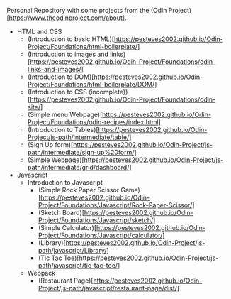 Personal Repository with some projects from the (Odin Project)[https://www.theodinproject.com/about].

- HTML and CSS
  - (Introduction to basic HTML)[https://pesteves2002.github.io/Odin-Project/Foundations/html-boilerplate/]
  - (Introduction to images and links)[https://pesteves2002.github.io/Odin-Project/Foundations/odin-links-and-images/]
  - (Introduction to DOM)[https://pesteves2002.github.io/Odin-Project/Foundations/html-boilerplate/DOM/]
  - (Introduction to CSS (incomplete))[https://pesteves2002.github.io/Odin-Project/Foundations/odin-site/]
  - (Simple menu Webpage)[https://pesteves2002.github.io/Odin-Project/Foundations/odin-recipes/index.html]
  - (Introduction to Tables)[https://pesteves2002.github.io/Odin-Project/js-path/intermediate/table/]
  - (Sign Up form)[https://pesteves2002.github.io/Odin-Project/js-path/intermediate/sign-up%20form/]
  - (Simple Webpage)[https://pesteves2002.github.io/Odin-Project/js-path/intermediate/grid/dashboard/]
- Javascript
  - Introduction to Javascript
    - (Simple Rock Paper Scissor Game)[https://pesteves2002.github.io/Odin-Project/Foundations/Javascript/Rock-Paper-Scissor/]
    - (Sketch Board)[https://pesteves2002.github.io/Odin-Project/Foundations/Javascript/sketch/]
    - (Simple Calculator)[https://pesteves2002.github.io/Odin-Project/Foundations/Javascript/calculator/]
    - (Library)[https://pesteves2002.github.io/Odin-Project/js-path/javascript/Library/]
    - (Tic Tac Toe)[https://pesteves2002.github.io/Odin-Project/js-path/javascript/tic-tac-toe/]
  - Webpack
    - (Restaurant Page)[https://pesteves2002.github.io/Odin-Project/js-path/javascript/restaurant-page/dist/]

